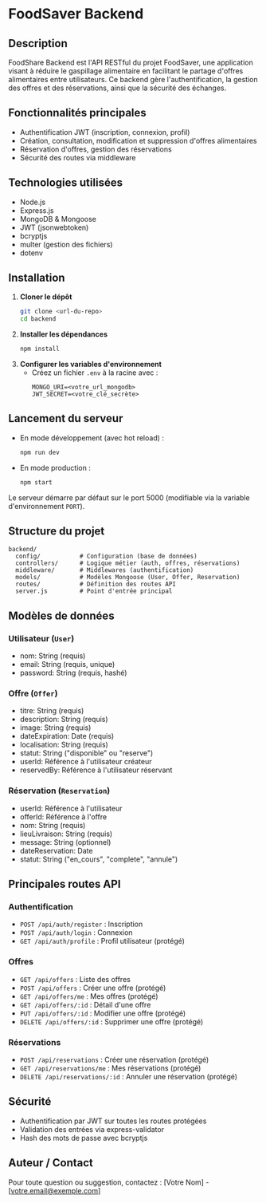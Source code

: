 # FoodSaver Backend

## Description

FoodShare Backend est l'API RESTful du projet FoodSaver, une application visant à réduire le gaspillage alimentaire en facilitant le partage d'offres alimentaires entre utilisateurs. Ce backend gère l'authentification, la gestion des offres et des réservations, ainsi que la sécurité des échanges.

## Fonctionnalités principales

- Authentification JWT (inscription, connexion, profil)
- Création, consultation, modification et suppression d'offres alimentaires
- Réservation d'offres, gestion des réservations
- Sécurité des routes via middleware

## Technologies utilisées

- Node.js
- Express.js
- MongoDB & Mongoose
- JWT (jsonwebtoken)
- bcryptjs
- multer (gestion des fichiers)
- dotenv

## Installation

1. **Cloner le dépôt**
   ```bash
   git clone <url-du-repo>
   cd backend
   ```
2. **Installer les dépendances**
   ```bash
   npm install
   ```
3. **Configurer les variables d'environnement**
   - Créez un fichier `.env` à la racine avec :
     ```env
     MONGO_URI=<votre_url_mongodb>
     JWT_SECRET=<votre_clé_secrète>
     ```

## Lancement du serveur

- En mode développement (avec hot reload) :
  ```bash
  npm run dev
  ```
- En mode production :
  ```bash
  npm start
  ```

Le serveur démarre par défaut sur le port 5000 (modifiable via la variable d'environnement `PORT`).

## Structure du projet

```
backend/
  config/           # Configuration (base de données)
  controllers/      # Logique métier (auth, offres, réservations)
  middleware/       # Middlewares (authentification)
  models/           # Modèles Mongoose (User, Offer, Reservation)
  routes/           # Définition des routes API
  server.js         # Point d'entrée principal
```

## Modèles de données

### Utilisateur (`User`)

- nom: String (requis)
- email: String (requis, unique)
- password: String (requis, hashé)

### Offre (`Offer`)

- titre: String (requis)
- description: String (requis)
- image: String (requis)
- dateExpiration: Date (requis)
- localisation: String (requis)
- statut: String ("disponible" ou "reserve")
- userId: Référence à l'utilisateur créateur
- reservedBy: Référence à l'utilisateur réservant

### Réservation (`Reservation`)

- userId: Référence à l'utilisateur
- offerId: Référence à l'offre
- nom: String (requis)
- lieuLivraison: String (requis)
- message: String (optionnel)
- dateReservation: Date
- statut: String ("en_cours", "complete", "annule")

## Principales routes API

### Authentification

- `POST /api/auth/register` : Inscription
- `POST /api/auth/login` : Connexion
- `GET /api/auth/profile` : Profil utilisateur (protégé)

### Offres

- `GET /api/offers` : Liste des offres
- `POST /api/offers` : Créer une offre (protégé)
- `GET /api/offers/me` : Mes offres (protégé)
- `GET /api/offers/:id` : Détail d'une offre
- `PUT /api/offers/:id` : Modifier une offre (protégé)
- `DELETE /api/offers/:id` : Supprimer une offre (protégé)

### Réservations

- `POST /api/reservations` : Créer une réservation (protégé)
- `GET /api/reservations/me` : Mes réservations (protégé)
- `DELETE /api/reservations/:id` : Annuler une réservation (protégé)

## Sécurité

- Authentification par JWT sur toutes les routes protégées
- Validation des entrées via express-validator
- Hash des mots de passe avec bcryptjs

## Auteur / Contact

Pour toute question ou suggestion, contactez : [Votre Nom] - [votre.email@exemple.com]
